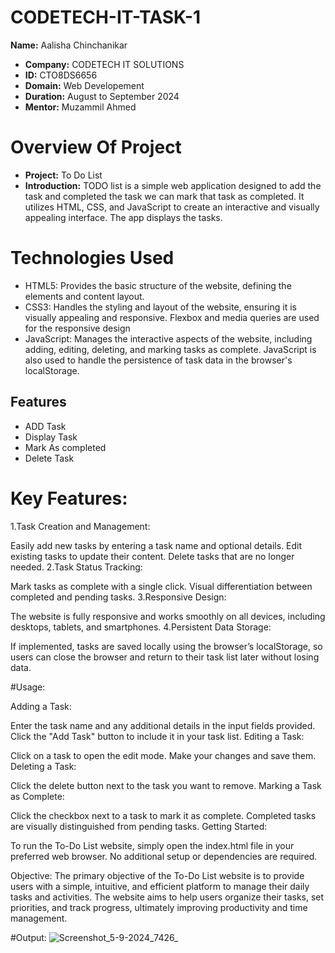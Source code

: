 # CODETECH-IT-TASK-1
**Name:** Aalisha Chinchanikar
- **Company:** CODETECH IT SOLUTIONS
- **ID:** CTO8DS6656
- **Domain:** Web Developement
- **Duration:** August to September 2024
- **Mentor:** Muzammil Ahmed

# Overview Of Project
- **Project:** To Do List
- **Introduction:**
TODO list is a simple web application designed to add the task and completed the task we can mark that task as completed. It utilizes HTML, CSS, and JavaScript to create an interactive and visually appealing interface. The app displays the tasks.
# Technologies Used
- HTML5: Provides the basic structure of the website, defining the elements and content layout.
- CSS3: Handles the styling and layout of the website, ensuring it is visually appealing and responsive. Flexbox and media queries are used for the responsive design
- JavaScript: Manages the interactive aspects of the website, including adding, editing, deleting, and marking tasks as complete. JavaScript is also used to handle the persistence of task data in the browser's localStorage.
 
## Features
- ADD Task
- Display Task
- Mark As completed
- Delete Task
# Key Features:

1.Task Creation and Management:

Easily add new tasks by entering a task name and optional details.
Edit existing tasks to update their content.
Delete tasks that are no longer needed.
2.Task Status Tracking:

Mark tasks as complete with a single click.
Visual differentiation between completed and pending tasks.
3.Responsive Design:

The website is fully responsive and works smoothly on all devices, including desktops, tablets, and smartphones.
4.Persistent Data Storage:

If implemented, tasks are saved locally using the browser’s localStorage, so users can close the browser and return to their task list later without losing data.
 
#Usage:

Adding a Task:

Enter the task name and any additional details in the input fields provided.
Click the "Add Task" button to include it in your task list.
Editing a Task:

Click on a task to open the edit mode.
Make your changes and save them.
Deleting a Task:

Click the delete button next to the task you want to remove.
Marking a Task as Complete:

Click the checkbox next to a task to mark it as complete.
Completed tasks are visually distinguished from pending tasks.
Getting Started:

To run the To-Do List website, simply open the index.html file in your preferred web browser. No additional setup or dependencies are required.

Objective: The primary objective of the To-Do List website is to provide users with a simple, intuitive, and efficient platform to manage their daily tasks and activities. The website aims to help users organize their tasks, set priorities, and track progress, ultimately improving productivity and time management.

#Output:
![Screenshot_5-9-2024_7426_](https://github.com/user-attachments/assets/4c2c2fad-6d75-436a-a94f-584ab33fbbe4)
